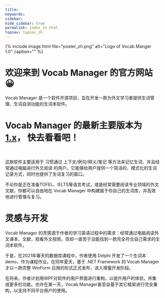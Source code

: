 ```yaml
---
title:
keywords: 
sidebar:
hide_sidebar: true
permalink: index_zh.html
topnav: topnav_zh
---
```


{% include image.html file="poster_zh.png" alt="Logo of Vocab Manger 1.0" caption="" %}

# 欢迎来到 Vocab Manager 的官方网站 😀

Vocab Manager 是一个软件开源项目，旨在开发一款为外文学习者提供生词管理、生词自测功能的生词本软件。

# Vocab Manager 的最新主要版本为 [1.x](./v1_zh_intro.html)， 快去看看吧！

<br>

这款软件主要适用于 习惯通过 上下文/例句/释义/笔记 等方法来记忆生词、并且经常通过电脑进行外文阅读 的用户。它能够给用户提供一个简洁的、模式化的生词记录方式，同时也提供了生词复习的窗口。

不论你是正在准备TOFEL、IELTS等语言考试，或是经常需要阅读专业领域的外文文献，你都可以自由地在 Vocab Manager 中构建属于你自己的生词库，并高效地进行管理与复习。


# 灵感与开发

Vocab Manager 的灵感源于作者的学习英语过程中的需求：经常通过电脑阅读外文课本、文献，观看外文视频，但却一直苦于没能找到一款完全符合自己需求的生词本软件。

于是，在2021年春天的数据库课程中，作者使用 Delphi 开发了一个生词本demo，作为课程作业。在同年夏天，基于 .NET Framework 的 Vocab Manager 才以一款完整 WinForm 应用的形式正式发布，进入增量开发阶段。

在将来，作者计划用WPF对软件的用户界面进行重构，以提升用户的体验，并集成更多的功能。也许在某一天，Vocab Manager甚至会基于其它框架进行完全重构，以支持不同平台用户的使用。
